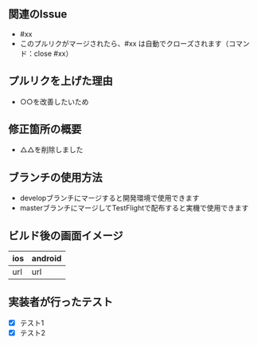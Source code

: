 ## 関連のIssue
- #xx
- このプルリクがマージされたら、#xx は自動でクローズされます（コマンド：close #xx）

## プルリクを上げた理由
- ○○を改善したいため

## 修正箇所の概要
- △△を削除しました

## ブランチの使用方法
- developブランチにマージすると開発環境で使用できます
- masterブランチにマージしてTestFlightで配布すると実機で使用できます

## ビルド後の画面イメージ
|ios|android|
|-|-|
|url|url|

## 実装者が行ったテスト
- [x] テスト1
- [x] テスト2